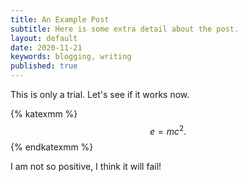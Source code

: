 ```yaml
---
title: An Example Post
subtitle: Here is some extra detail about the post.
layout: default
date: 2020-11-21
keywords: blogging, writing
published: true
---
```


This is only a trial. Let's see if it works now.

{% katexmm %}
$$
e = mc^2. \tag{1}
$$
{% endkatexmm %}


I am not so positive, I think it will fail!
